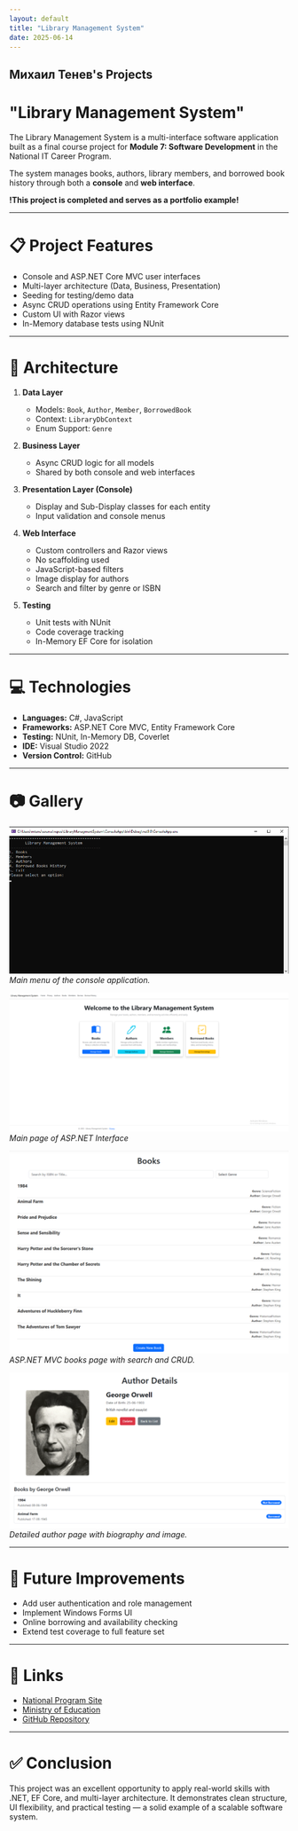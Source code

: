 ```yaml
---
layout: default
title: "Library Management System"
date: 2025-06-14
---
```


## Михаил Тенев's Projects

# "Library Management System"

The Library Management System is a multi-interface software application built as a final course project for **Module 7: Software Development** in the National IT Career Program.

The system manages books, authors, library members, and borrowed book history through both a **console** and **web interface**.

**!This project is completed and serves as a portfolio example!**

---

# 📋 Project Features

- Console and ASP.NET Core MVC user interfaces
- Multi-layer architecture (Data, Business, Presentation)
- Seeding for testing/demo data
- Async CRUD operations using Entity Framework Core
- Custom UI with Razor views
- In-Memory database tests using NUnit

---

# 🧱 Architecture

1. **Data Layer**
   - Models: `Book`, `Author`, `Member`, `BorrowedBook`
   - Context: `LibraryDbContext`
   - Enum Support: `Genre`

2. **Business Layer**
   - Async CRUD logic for all models
   - Shared by both console and web interfaces

3. **Presentation Layer (Console)**
   - Display and Sub-Display classes for each entity
   - Input validation and console menus

4. **Web Interface**
   - Custom controllers and Razor views
   - No scaffolding used
   - JavaScript-based filters
   - Image display for authors
   - Search and filter by genre or ISBN

5. **Testing**
   - Unit tests with NUnit
   - Code coverage tracking
   - In-Memory EF Core for isolation

---

# 💻 Technologies

- **Languages:** C#, JavaScript
- **Frameworks:** ASP.NET Core MVC, Entity Framework Core
- **Testing:** NUnit, In-Memory DB, Coverlet
- **IDE:** Visual Studio 2022
- **Version Control:** GitHub

---

# 📷 Gallery

![Console View](/images/console-menu.png)
*Main menu of the console application.*

![Books View](/images/main-page.png)
*Main page of ASP.NET Interface*

![Books View](/images/books-page.png)
*ASP.NET MVC books page with search and CRUD.*

![Author Page](/images/author-details.png)
*Detailed author page with biography and image.*

---

# 🚀 Future Improvements

- Add user authentication and role management
- Implement Windows Forms UI
- Online borrowing and availability checking
- Extend test coverage to full feature set

---

# 📌 Links

- [National Program Site](https://it-kariera.mon.bg)
- [Ministry of Education](https://www.mon.bg)
- [GitHub Repository](https://github.com/m10ev/LibraryManagementSystem)

---

# ✅ Conclusion

This project was an excellent opportunity to apply real-world skills with .NET, EF Core, and multi-layer architecture. It demonstrates clean structure, UI flexibility, and practical testing — a solid example of a scalable software system.
